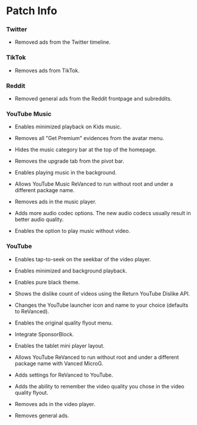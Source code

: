 # Patch Info

### Twitter
- Removed ads from the Twitter timeline.

### TikTok
- Removes ads from TikTok.

### Reddit
- Removed general ads from the Reddit frontpage and subreddits.

### YouTube Music
- Enables minimized playback on Kids music.

- Removes all "Get Premium" evidences from the avatar menu.

- Hides the music category bar at the top of the homepage.

- Removes the upgrade tab from the pivot bar.

- Enables playing music in the background.

- Allows YouTube Music ReVanced to run without root and under a different package name.

- Removes ads in the music player.

- Adds more audio codec options. The new audio codecs usually result in better audio quality.

- Enables the option to play music without video.

### YouTube
- Enables tap-to-seek on the seekbar of the video player.

- Enables minimized and background playback.

- Enables pure black theme.

- Shows the dislike count of videos using the Return YouTube Dislike API.

- Changes the YouTube launcher icon and name to your choice (defaults to ReVanced).

- Enables the original quality flyout menu.

- Integrate SponsorBlock.

- Enables the tablet mini player layout.

- Allows YouTube ReVanced to run without root and under a different package name with Vanced MicroG.

- Adds settings for ReVanced to YouTube.

- Adds the ability to remember the video quality you chose in the video quality flyout.

- Removes ads in the video player.

- Removes general ads.
